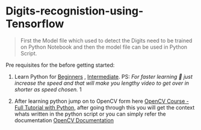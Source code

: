 # Digits-recognistion-using-Tensorflow

> First the Model file which used to detect the Digits need to be trained on Python Notebook and then the model file can be used in Python Script.

Pre requisites for the before getting started:

1. Learn Python for [Beginners](https://youtu.be/rfscVS0vtbw) , [Intermediate](https://youtu.be/HGOBQPFzWKo). PS: _For faster learning :running: just increase the speed and that will make you lengthy video to get over in shorter as speed chosen._ 1

2. After learning python jump on to OpenCV form here  [OpenCV Course - Full Tutorial with Python](https://youtu.be/oXlwWbU8l2o), after going through this you will get the context whats written in the python script or you can simply refer the documentation [OpenCV Documentation](https://docs.opencv.org/master/)

